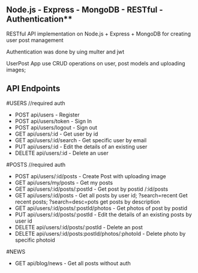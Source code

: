 ## Node.js - Express - MongoDB - RESTful - Authentication**

RESTful API implementation on Node.js + Express + MongoDB
for creating user post management

Authentication was done by uing multer and jwt

UserPost App use CRUD operations on user, post models and uploading images;

## API Endpoints 

#USERS
//required auth

* POST api/users - Register
* POST api/users/token - Sign In
* POST api/users/logout - Sign out
* GET api/users/:id - Get user by id
* GET api/users/:id/search - Get specific user by email
* PUT api/users/:id - Edit the details of an existing user
* DELETE api/users/:id - Delete an user

#POSTS
//required auth
* POST api/users/:id/posts - Create Post with uploading image
* GET api/users/my/posts - Get my posts
* GET api/users/:id/posts/:postId - Get post by postid /:id/posts
* GET api/users/:id/posts - Get all posts by user id; ?search=recent Get recent posts; ?search=desc=pots get posts by description
* GET api/users/:id/posts/:postId/photos -  Get photos of post by postid
* PUT api/users/:id/posts/:postId - Edit the details of an existing posts by user id
* DELETE api/users/:id/posts/:postId - Delete an post
* DELETE api/users/:id/posts:postId/photos/:photoId - Delete photo by specific photoid

#NEWS
* GET api/blog/news - Get all posts without auth
